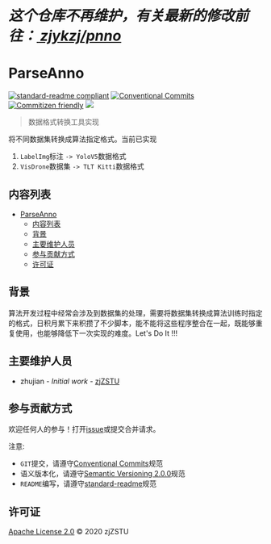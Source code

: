 # ***这个仓库不再维护，有关最新的修改前往：[ zjykzj/pnno](https://github.com/zjykzj/pnno)***

# ParseAnno

[![standard-readme compliant](https://img.shields.io/badge/standard--readme-OK-green.svg?style=flat-square)](https://github.com/RichardLitt/standard-readme) [![Conventional Commits](https://img.shields.io/badge/Conventional%20Commits-1.0.0-yellow.svg)](https://conventionalcommits.org) [![Commitizen friendly](https://img.shields.io/badge/commitizen-friendly-brightgreen.svg)](http://commitizen.github.io/cz-cli/) [![](https://img.shields.io/badge/PYPI-ParseAnno-brightgreen)](https://pypi.org/project/ParseAnno/)

> 数据格式转换工具实现

将不同数据集转换成算法指定格式。当前已实现

1. `LabelImg`标注 `-> YoloV5`数据格式
2. `VisDrone`数据集 `-> TLT Kitti`数据格式

## 内容列表

- [ParseAnno](#parseanno)
  - [内容列表](#内容列表)
  - [背景](#背景)
  - [主要维护人员](#主要维护人员)
  - [参与贡献方式](#参与贡献方式)
  - [许可证](#许可证)

## 背景

算法开发过程中经常会涉及到数据集的处理，需要将数据集转换成算法训练时指定的格式，日积月累下来积攒了不少脚本，能不能将这些程序整合在一起，既能够重复使用，也能够降低下一次实现的难度。Let's Do It !!!

## 主要维护人员

* zhujian - *Initial work* - [zjZSTU](https://github.com/zjZSTU)

## 参与贡献方式

欢迎任何人的参与！打开[issue](https://github.com/zjZSTU/ParseAnno/issues)或提交合并请求。

注意:

* `GIT`提交，请遵守[Conventional Commits](https://www.conventionalcommits.org/en/v1.0.0-beta.4/)规范
* 语义版本化，请遵守[Semantic Versioning 2.0.0](https://semver.org)规范
* `README`编写，请遵守[standard-readme](https://github.com/RichardLitt/standard-readme)规范

## 许可证

[Apache License 2.0](LICENSE) © 2020 zjZSTU
